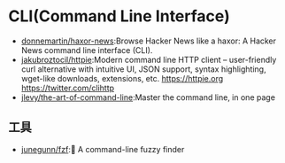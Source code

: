 # CLI(Command Line Interface)

* [donnemartin/haxor-news](https://github.com/donnemartin/haxor-news):Browse Hacker News like a haxor: A Hacker News command line interface (CLI).
* [jakubroztocil/httpie](https://github.com/jakubroztocil/httpie):Modern command line HTTP client – user-friendly curl alternative with intuitive UI, JSON support, syntax highlighting, wget-like downloads, extensions, etc. https://httpie.org https://twitter.com/clihttp
* [jlevy/the-art-of-command-line](https://github.com/jlevy/the-art-of-command-line):Master the command line, in one page

## 工具

* [junegunn/fzf](https://github.com/junegunn/fzf):🌸 A command-line fuzzy finder
